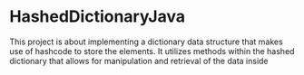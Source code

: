 # HashedDictionaryJava
This project is about implementing a dictionary data structure that makes use of hashcode to store the elements. It utilizes methods within the hashed dictionary that allows for manipulation and retrieval of the data inside
